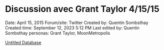 # Discussion avec Grant Taylor 4/15/15

Date: April 15, 2015
Forum/site: Twitter
Created by: Quentin Sombsthay
Created time: September 12, 2023 5:12 PM
Last edited by: Quentin Sombsthay
personas: Grant Taylor, MoonMetropolis

[Untitled Database](Discussion%20avec%20Grant%20Taylor%204%2015%2015%205bd01763e4914742b9c021ef971f6481/Untitled%20Database%2012d06450fe1145a7aa51821308531d4e.csv)